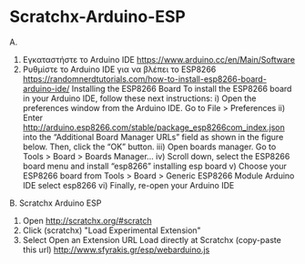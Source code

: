 # Scratchx-Arduino-ESP
Α. 
1. Εγκαταστήστε το Arduino IDE 
https://www.arduino.cc/en/Main/Software
2. Ρυθμίστε το Arduino IDE για να βλέπει το ESP8266 
https://randomnerdtutorials.com/how-to-install-esp8266-board-arduino-ide/
Installing the ESP8266 Board
To install the ESP8266 board in your Arduino IDE, follow these next instructions:
i) Open the preferences window from the Arduino IDE. Go to File > Preferences
ii) Enter http://arduino.esp8266.com/stable/package_esp8266com_index.json into the “Additional Board Manager URLs” field as shown in the figure below. Then, click the “OK” button.
iii) Open boards manager. Go to Tools > Board > Boards Manager…
iv) Scroll down, select the ESP8266 board menu and install “esp8266”
installing esp board 
v) Choose your ESP8266 board from Tools > Board > Generic ESP8266 Module
Arduino IDE select esp8266
vi) Finally, re-open your Arduino IDE

Β.
Scratchx Arduino ESP
1. Open
http://scratchx.org/#scratch
2. Click (scratchx) "Load Experimental Extension" 
3. Select Open an Extension URL
Load directly at Scratchx (copy-paste this url)
http://www.sfyrakis.gr/esp/webarduino.js
